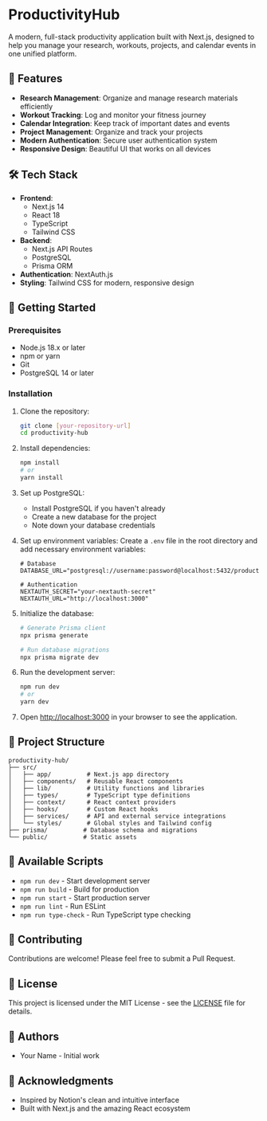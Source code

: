 # ProductivityHub

A modern, full-stack productivity application built with Next.js, designed to help you manage your research, workouts, projects, and calendar events in one unified platform.

## 🌟 Features

- **Research Management**: Organize and manage research materials efficiently
- **Workout Tracking**: Log and monitor your fitness journey
- **Calendar Integration**: Keep track of important dates and events
- **Project Management**: Organize and track your projects
- **Modern Authentication**: Secure user authentication system
- **Responsive Design**: Beautiful UI that works on all devices

## 🛠️ Tech Stack

- **Frontend**: 
  - Next.js 14
  - React 18
  - TypeScript
  - Tailwind CSS
- **Backend**:
  - Next.js API Routes
  - PostgreSQL
  - Prisma ORM
- **Authentication**: NextAuth.js
- **Styling**: Tailwind CSS for modern, responsive design

## 🚀 Getting Started

### Prerequisites

- Node.js 18.x or later
- npm or yarn
- Git
- PostgreSQL 14 or later

### Installation

1. Clone the repository:
   ```bash
   git clone [your-repository-url]
   cd productivity-hub
   ```

2. Install dependencies:
   ```bash
   npm install
   # or
   yarn install
   ```

3. Set up PostgreSQL:
   - Install PostgreSQL if you haven't already
   - Create a new database for the project
   - Note down your database credentials

4. Set up environment variables:
   Create a `.env` file in the root directory and add necessary environment variables:
   ```
   # Database
   DATABASE_URL="postgresql://username:password@localhost:5432/productivity_hub"
   
   # Authentication
   NEXTAUTH_SECRET="your-nextauth-secret"
   NEXTAUTH_URL="http://localhost:3000"
   ```

5. Initialize the database:
   ```bash
   # Generate Prisma client
   npx prisma generate
   
   # Run database migrations
   npx prisma migrate dev
   ```

6. Run the development server:
   ```bash
   npm run dev
   # or
   yarn dev
   ```

7. Open [http://localhost:3000](http://localhost:3000) in your browser to see the application.

## 📁 Project Structure

```
productivity-hub/
├── src/
│   ├── app/          # Next.js app directory
│   ├── components/   # Reusable React components
│   ├── lib/          # Utility functions and libraries
│   ├── types/        # TypeScript type definitions
│   ├── context/      # React context providers
│   ├── hooks/        # Custom React hooks
│   ├── services/     # API and external service integrations
│   └── styles/       # Global styles and Tailwind config
├── prisma/          # Database schema and migrations
└── public/          # Static assets
```

## 🔧 Available Scripts

- `npm run dev` - Start development server
- `npm run build` - Build for production
- `npm run start` - Start production server
- `npm run lint` - Run ESLint
- `npm run type-check` - Run TypeScript type checking

## 🤝 Contributing

Contributions are welcome! Please feel free to submit a Pull Request.

## 📝 License

This project is licensed under the MIT License - see the [LICENSE](LICENSE) file for details.

## 👥 Authors

- Your Name - Initial work

## 🙏 Acknowledgments

- Inspired by Notion's clean and intuitive interface
- Built with Next.js and the amazing React ecosystem 